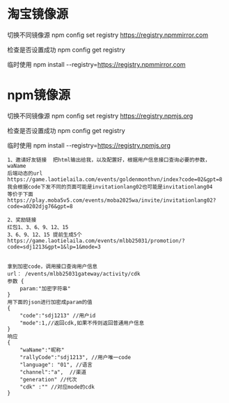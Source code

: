 # 淘宝镜像源

切换不同镜像源
npm config set registry https://registry.npmmirror.com

检查是否设置成功
npm config get registry

临时使用
npm install <package-name> --registry=https://registry.npmmirror.com

# npm镜像源

切换不同镜像源
npm config set registry https://registry.npmjs.org

检查是否设置成功
npm config get registry

临时使用
npm install <package-name> --registry=https://registry.npmjs.org

```
1、邀请好友链接  把html输出给我，以及配置好，根据用户信息接口查询必要的参数，waName
后端动态的url
https://game.laotielaila.com/events/goldenmonthvn/index?code=02&gpt=8 
我会根据code下发不同的页面可能是invitationlang02也可能是invitationlang04
等价于下面
https://play.moba5v5.com/events/moba2025wa/invite/invitationlang02?code=a0202djg76&gpt=8

2、奖励链接  
红包1、3、6、9、12、15
3、6、9、12、15 提前生成5个
https://game.laotielaila.com/events/mlbb25031/promotion/?code=sdj1213&gpt=1&lp=1&mode=3


拿到加密code，调用接口查询用户信息
url： /events/mlbb25031gateway/activity/cdk 
参数 {
    param:"加密字符串"
}
用下面的json进行加密成param的值
{
    "code":"sdj1213" //用户id
    "mode":1,//返回cdk,如果不传则返回普通用户信息
}
响应
{
    "waName":"昵称"
    "rallyCode":"sdj1213", //用户唯一code
    "language": "01", //语言
    "channel":"a",  //渠道
    "generation" //代次
    "cdk" :"" //对应mode的cdk
}
```